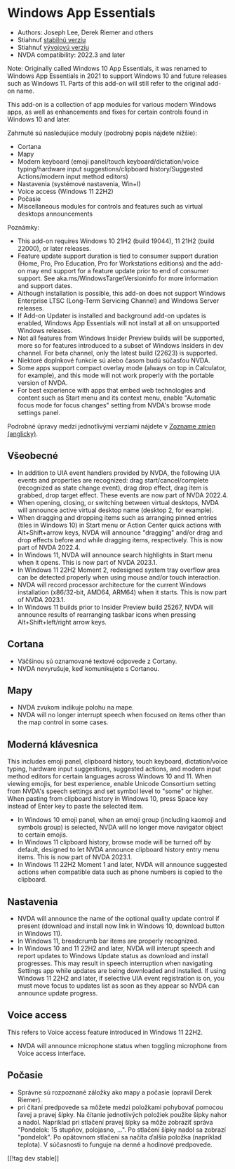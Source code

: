# Windows App Essentials #

* Authors: Joseph Lee, Derek Riemer and others
* Stiahnuť [stabilnú verziu][1]
* Stiahnuť [vývojovú verziu][2]
* NVDA compatibility: 2022.3 and later

Note: Originally called Windows 10 App Essentials, it was renamed to Windows
App Essentials in 2021 to support Windows 10 and future releases such as
Windows 11. Parts of this add-on will still refer to the original add-on
name.

This add-on is a collection of app modules for various modern Windows apps,
as well as enhancements and fixes for certain controls found in Windows 10
and later.

Zahrnuté sú nasledujúce moduly (podrobný popis nájdete nižšie):

* Cortana
* Mapy
* Modern keyboard (emoji panel/touch keyboard/dictation/voice
  typing/hardware input suggestions/clipboard history/Suggested
  Actions/modern input method editors)
* Nastavenia (systémové nastavenia, Win+I)
* Voice access (Windows 11 22H2)
* Počasie
* Miscellaneous modules for controls and features such as virtual desktops
  announcements

Poznámky:

* This add-on requires Windows 10 21H2 (build 19044), 11 21H2 (build 22000),
  or later releases.
* Feature update support duration is tied to consumer support duration
  (Home, Pro, Pro Education, Pro for Workstations editions) and the add-on
  may end support for a feature update prior to end of consumer support. See
  aka.ms/WindowsTargetVersioninfo for more information and support dates.
* Although installation is possible, this add-on does not support Windows
  Enterprise LTSC (Long-Term Servicing Channel) and Windows Server releases.
* If Add-on Updater is installed and background add-on updates is enabled,
  Windows App Essentials will not install at all on unsupported Windows
  releases.
* Not all features from Windows Insider Preview builds will be supported,
  more so for features introduced to a subset of Windows Insiders in dev
  channel. For beta channel, only the latest build (22623) is supported.
* Niektoré doplnkové funkcie sú alebo časom budú súčasťou NVDA.
* Some apps support compact overlay mode (always on top in Calculator, for
  example), and this mode will not work properly with the portable version
  of NVDA.
* For best experience with apps that embed web technologies and content such
  as Start menu and its context menu, enable "Automatic focus mode for focus
  changes" setting from NVDA's browse mode settings panel.

Podrobné úpravy medzi jednotlivými verziami nájdete v [Zozname zmien
(anglicky)][3].

## Všeobecné

* In addition to UIA event handlers provided by NVDA, the following UIA
  events and properties are recognized: drag start/cancel/complete
  (recognized as state change event), drag drop effect, drag item is
  grabbed, drop target effect. These events are now part of NVDA 2022.4.
* When opening, closing, or switching between virtual desktops, NVDA will
  announce active virtual desktop name (desktop 2, for example).
* When dragging and dropping items such as arranging pinned entries (tiles
  in Windows 10) in Start menu or Action Center quick actions with
  Alt+Shift+arrow keys, NVDA will announce "dragging" and/or drag and drop
  effects before and while dragging items, respectively. This is now part of
  NVDA 2022.4.
* In Windows 11, NVDA will announce search highlights in Start menu when it
  opens. This is now part of NVDA 2023.1.
* In Windows 11 22H2 Moment 2, redesigned system tray overflow area can be
  detected properly when using mouse and/or touch interaction.
* NVDA will record processor architecture for the current Windows
  installation (x86/32-bit, AMD64, ARM64) when it starts. This is now part
  of NVDA 2023.1.
* In Windows 11 builds prior to Insider Preview build 25267, NVDA will
  announce results of rearranging taskbar icons when pressing
  Alt+Shift+left/right arrow keys.

## Cortana

* Väčšinou sú oznamované textové odpovede z Cortany.
* NVDA nevyrušuje, keď komunikujete s Cortanou.

## Mapy

* NVDA zvukom indikuje polohu na mape.
* NVDA will no longer interrupt speech when focused on items other than the
  map control in some cases.

## Moderná klávesnica

This includes emoji panel, clipboard history, touch keyboard,
dictation/voice typing, hardware input suggestions, suggested actions, and
modern input method editors for certain languages across Windows 10 and
11. When viewing emojis, for best experience, enable Unicode Consortium
setting from NVDA's speech settings and set symbol level to "some" or
higher. When pasting from clipboard history in Windows 10, press Space key
instead of Enter key to paste the selected item.

* In Windows 10 emoji panel, when an emoji group (including kaomoji and
  symbols group) is selected, NVDA will no longer move navigator object to
  certain emojis.
* In Windows 11 clipboard history, browse mode will be turned off by
  default, designed to let NVDA announce clipboard history entry menu
  items. This is now part of NVDA 2023.1.
* In Windows 11 22H2 Moment 1 and later, NVDA will announce suggested
  actions when compatible data such as phone numbers is copied to the
  clipboard.

## Nastavenia

* NVDA will announce the name of the optional quality update control if
  present (download and install now link in Windows 10, download button in
  Windows 11).
* In Windows 11, breadcrumb bar items are properly recognized.
* In Windows 10 and 11 22H2 and later, NVDA will interupt speech and report
  updates to Windows Update status as download and install progresses. This
  may result in speech interruption when navigating Settings app while
  updates are being downloaded and installed. If using Windows 11 22H2 and
  later, if selective UIA event registration is on, you must move focus to
  updates list as soon as they appear so NVDA can announce update progress.

## Voice access

This refers to Voice access feature introduced in Windows 11 22H2.

* NVDA will announce microphone status when toggling microphone from Voice
  access interface.

## Počasie

* Správne sú rozpoznané záložky ako mapy a počasie (opravil Derek Riemer).
* pri čítaní predpovede sa môžete medzi položkami pohybovať pomocou ľavej a
  pravej šípky. Na čítanie jednotlivých položiek použite šípky nahor a
  nadol. Napríklad pri stlačení pravej šípky sa môže zobraziť správa
  "Pondelok: 15 stupňov, polojasno, ...". Po stlačení šípky nadol sa zobrazí
  "pondelok". Po opätovnom stlačení sa načíta ďalšia položka (napríklad
  teplota). V súčasnosti to funguje na denné a hodinové predpovede.

[[!tag dev stable]]

[1]: https://addons.nvda-project.org/files/get.php?file=w10

[2]: https://addons.nvda-project.org/files/get.php?file=w10-dev

[3]: https://github.com/josephsl/wintenapps/wiki/w10changelog
